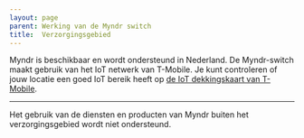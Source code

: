 ```yaml
---
layout: page
parent: Werking van de Myndr switch
title:  Verzorgingsgebied 
---
```


 Myndr is beschikbaar en wordt ondersteund in Nederland. De Myndr-switch maakt gebruik van het IoT netwerk van T-Mobile. Je kunt controleren of jouw locatie een goed IoT bereik heeft op [de IoT dekkingskaart van T-Mobile](https://www.t-mobile.nl/zakelijk/internet-of-things/dekkingskaart).

---

Het gebruik van de diensten en producten van Myndr buiten het verzorgingsgebied wordt niet ondersteund. 


